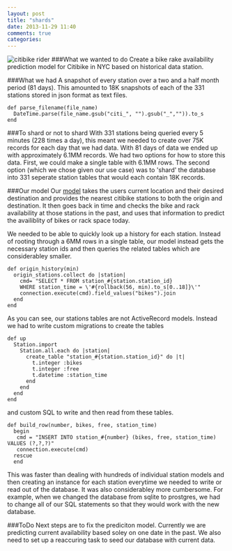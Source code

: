 ```yaml
---
layout: post
title: "shards"
date: 2013-11-29 11:40
comments: true
categories: 
---
```

![citibike rider](http://citibikenyc.com/assets/images/header-logo.png)
###What we wanted to do
Create a bike rake availability prediction model for Citibike in NYC based on historical data station.

###What we had
A snapshot of every station over a two and a half month period (81 days). This amounted to 18K snapshots of each of the 331 stations stored in json format as text files. 

  	def parse_filename(file_name)
      DateTime.parse(file_name.gsub("citi_", "").gsub("_","")).to_s 
  	end


###To shard or not to shard
With 331 stations being queried every 5 minutes (228 times a day), this meant we needed to create over 75K records for each day that we had data. With 81 days of data we ended up with approximately 6.1MM records. We had two options for how to store this data. First, we could make a single table with 6.1MM rows. The second option (which we chose given our use case) was to 'shard' the database into 331 seperate station tables that would each contain 18K records. 

###Our model
Our [model](http://66.228.33.47/) takes the users current location and their desired destination and provides the nearest citibike stations to both the origin and destination. It then goes back in time and checks the bike and rack availability at those stations in the past, and uses that information to predict the availiblity of bikes or rack space today. 

We needed to be able to quickly look up a history for each station. Instead of rooting through a 6MM rows in a single table, our model instead gets the necessary station ids and then queries the related tables which are considerabley smaller. 

	def origin_history(min)
      origin_stations.collect do |station| 
        cmd= "SELECT * FROM station_#{station.station_id} 
        WHERE station_time = \'#{rollback(56, min).to_s[0..18]}\'"
        connection.execute(cmd).field_values("bikes").join
      end
  	end

As you can see, our stations tables are not ActiveRecord models. Instead we had to write custom migrations to create the tables

  	def up
      Station.import
        Station.all.each do |station|
          create_table "station_#{station.station_id}" do |t|
            t.integer :bikes
            t.integer :free
            t.datetime :station_time
          end
        end
  	  end
	end


and custom SQL to write and then read from these tables. 

	def build_row(number, bikes, free, station_time)
      begin
       cmd = "INSERT INTO station_#{number} (bikes, free, station_time) VALUES (?,?,?)"
       connection.execute(cmd)
      rescue
      end 

This was faster than dealing with hundreds of individual station models and then creating an instance for each station everytime we needed to write or read out of the database. It was also considerabley more cumbersome. For example, when we changed the database from sqlite to prostgres, we had to change all of our SQL statements so that they would work with the new database. 

###ToDo
Next steps are to fix the prediciton model. Currently we are predicting current availability based soley on one date in the past. We also need to set up a reaccuring task to seed our database with current data. 






